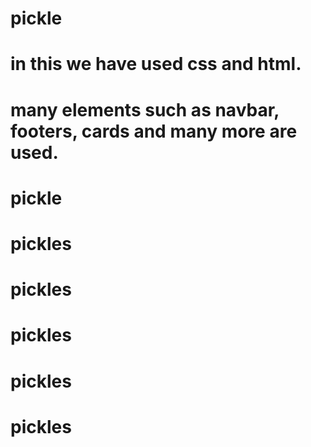 # pickle

# in this we have used css and html.

# many elements such as navbar, footers, cards and many more are used.
# pickle
# pickles
# pickles
# pickles
# pickles
# pickles
